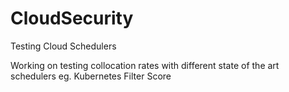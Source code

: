 # CloudSecurity
Testing Cloud Schedulers

Working on testing collocation rates with different state of the art schedulers eg. Kubernetes Filter Score
